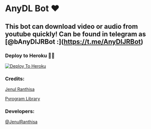# AnyDL Bot ❤

## This bot can download video or audio from youtube quickly! Can be found in telegram as [@bAnyDlJRBot :\](https://t.me/AnyDlJRBot)

### Deploy to Heroku 🏃‍♂

[![Deploy To Heroku](https://www.herokucdn.com/deploy/button.svg)](https://heroku.com/deploy?template=https://github.com/samurai-maker/AnyDlBot/)

### Credits:

[Jenul Ranthisa](https://t.me/JenulRanthisa)

[Pyrogram Library](https://github.com/pyrogram/pyrogram)

### Developers:

[@JenulRanthisa](https://t.me/JenulRanthisa)
